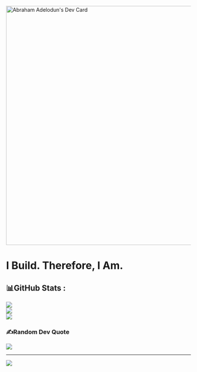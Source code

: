 <a href="https://app.daily.dev/abrahamadelodun"><img src="https://api.daily.dev/devcards/v2/wwaZ6i4K2Poj09YKmUcHb.png?type=wide&r=g12" width="652" alt="Abraham Adelodun's Dev Card"/></a>


#  I Build. Therefore, I Am.

## 📊GitHub Stats :
![](https://github-readme-stats.vercel.app/api?username=Incognitol07&theme=dark&hide_border=true&include_all_commits=false&count_private=true)<br/>
![](https://github-readme-streak-stats.herokuapp.com/?user=Incognitol07&theme=dark&hide_border=true)<br/>
![](https://github-readme-stats.vercel.app/api/top-langs/?username=Incognitol07&theme=dark&hide_border=true&include_all_commits=false&count_private=true&layout=compact)

### ✍️Random Dev Quote
![](https://quotes-github-readme.vercel.app/api?type=horizontal&theme=dark)


---
[![](https://visitcount.itsvg.in/api?id=Incognitol07&label=Profile%20Views&color=0&icon=0&pretty=false)](https://visitcount.itsvg.in)
